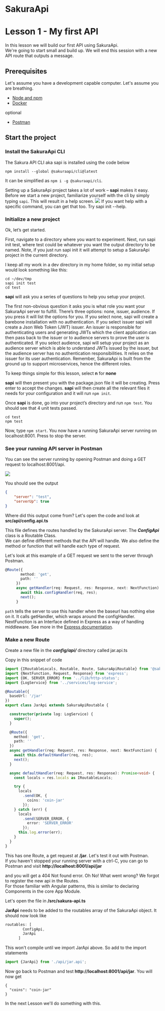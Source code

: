 # SakuraApi
# Lesson 1 - My first API

In this lesson we will build our first API using SakuraApi.  
We're going to start small and build up.  We will end this session with a new API route that outputs a message.    

## Prerequisites 
Let's assume you have a development capable computer.  Let's assume you are breathing.   
- [Node and npm](https://www.npmjs.com/get-npm) 
- [Docker](https://docs.docker.com/engine/installation/)

optional
- [Postman](https://www.getpostman.com/)

## Start the project
### Install the SakuraApi CLI 
The Sakura API CLI aka sapi is installed using the code below
```
npm install --global @sakuraapi/cli@latest 
```
It can be simplified as 
`npm i -g @sakuraapi/cli`.  

Setting up a SakuraApi project takes a lot of work – __sapi__ makes it easy. Before we start a new project, 
familiarize yourself with the cli by simply typing `sapi`. This will result in a help screen.
![](.Tutorial-1_images/8732af32.png)
If you want help with a specific command, you can get that too. Try sapi init --help.

### Initialize a new project
Ok, let’s get started.

First, navigate to a directory where you want to experiment. Next, run sapi init test, where test could be whatever you 
want the output directory to be named. Note, if you just run sapi init it will attempt to setup a SakuraApi project in 
the current directory.

I keep all my work in a dev directory in my home folder, so my initial setup would look something like this:

```shell
cd ~/dev/tmp
sapi init test
cd test
```

__sapi__ will ask you a series of questions to help you setup your project.

The first non-obvious question it asks you is what role you want your SakuraApi server to fulfill. 
There’s three options: none, issuer, audience. If you press <enter>it will list the options for you. 
If you select none, sapi will create a barebone installation with no authentication. 
If you select issuer sapi will create a Json Web Token (JWT) issuer. 
An issuer is responsible for authenticating users and generating JWTs which the client application can then pass back 
to the issuer or to audience servers to prove the user is authenticated. If you select audience, sapi will setup your 
project as an audience server  which is able to understand JWTs issued by the issuer, but the audience server has no 
authentication responsibilities. It relies on the issuer for its user authentication. Remember, SakuraApi is built from
 the ground up to support microservices, hence the different roles.
 
To keep things simple for this lesson, select __n__ for __none__

__sapi__ will then present you with the package.json file it will be creating. Press enter to accept the changes. 
__sapi__ will then create all the relevant files it needs for your configuration and it will run `npm init`.

Once __sapi__ is done, go into your project’s directory and run `npm test`. You should see that 4 unit tests passed.

```angular2html
cd test
npm test
```

Now, type `npm start`. You now have a running SakuraApi server running on localhost:8001. Press <control-c> to stop the server.

### See your running API server in Postman
You can see the server running by opening Postman and doing a GET request to localhost:8001/api.  

![](.Tutorial-1_images/1c674a61.png)

You should see the output 

```json
{
    "server": "test",
    "serverUp": true
}
```

Where did this output come from?  Let's open the code and look at __src/api/config.api.ts__

This file defines the routes handled by the SakuraApi server.   The ___ConfigApi___ class is a Routable Class.  
We can define different methods that the API will handle.  We also define the method or function that will handle each type of request. 

Let's look at this example of a GET request we sent to the server through Postman.

```typescript 
@Route({
       method: 'get',
       path: ''
     })
     async getHandler(req: Request, res: Response, next: NextFunction) {
       await this.configHandler(req, res);
       next();
     }     
```

`path` tells the server to use this handler when the baseurl has nothing else on it.  It calls getHandler, which wraps around 
the configHandler.  NextFunction is an Interface defined in Express as a way of handling 
middleware.  See more in the [Express documentation](https://expressjs.com/en/guide/using-middleware.html).

### Make a new Route
Create a new file in the ___config/api/___ directory called jar.api.ts

Copy in this snippet of code 
```typescript
import {IRoutableLocals, Routable, Route, SakuraApiRoutable} from '@sakuraapi/api';
import {NextFunction, Request, Response} from 'express';
import {OK, SERVER_ERROR} from '../lib/http-status';
import {LogService} from '../services/log-service';

@Routable({
  baseUrl: '/jar'
})
export class JarApi extends SakuraApiRoutable { 

  constructor(private log: LogService) {
    super();
  }

  @Route({
    method: 'get',
    path: ''
  })
  async getHandler(req: Request, res: Response, next: NextFunction) {
    await this.defaultHandler(req, res);
    next();
  }

  async defaultHandler(req: Request, res: Response): Promise<void> {
    const locals = res.locals as IRoutableLocals;

    try {
      locals
        .send(OK, {
          coins: 'coin-jar'
        });
    } catch (err) {
      locals
        .send(SERVER_ERROR, {
          error: 'SERVER_ERROR'
        });
      this.log.error(err);
    }
  }
}

```

This has one Route, a get request at __/jar__.  Let's test it out with Postman.  
If you haven't stopped your running server with a ctrl-C, you can go to Postman and visit __http://localhost:8001/api/jar__

and you will get a 404 Not found error.  Oh No!  What went wrong?  We forgot to register the new api in the Routes.  
For those familiar with Angular patterns, this is similar to declaring Components in the core App Module.  

Let's open the file in __/src/sakura-api.ts__

__JarApi__ needs to be added to the routables array of the SakuraApi object.  It should now look like 
```typescript
routables: [
        ConfigApi,
        JarApi
      ]
```

This won't compile until we import JarApi above.  So add to the import statements

```typescript
import {JarApi} from './api/jar.api';
```

Now go back to Postman and test __http://localhost:8001/api/jar__.  You will now get 

```
{
  "coins": "coin-jar"
}
```

In the next Lesson we'll do something with this.  